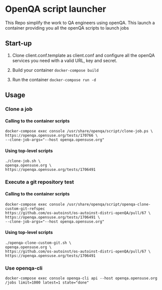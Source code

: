 # OpenQA script launcher

This Repo simplify the work to QA engineers using openQA. 
This launch a container providing you all the openQA scripts
to launch jobs

## Start-up

1. Clone client.conf.template as client.conf and configure all the openQA services you need with a valid URL, key and secret.

2. Build your container ```docker-compose build```

3. Run the container ```docker-compose run -d```

## Usage

### Clone a job

#### Calling to the container scripts

```
docker-compose exec console /usr/share/openqa/script/clone-job.ps \
https://openqa.opensuse.org/tests/170766 \
--clone-job-args="--host openqa.opensuse.org"
```

#### Using top-level scripts

```
./clone-job.sh \
openqa.opensuse.org \
https://openqa.opensuse.org/tests/1706491
```

### Execute a git repository test

#### Calling to the container scripts

```
docker-compose exec console /usr/share/openqa/script/openqa-clone-custom-git-refspec 
https://github.com/os-autoinst/os-autoinst-distri-openQA/pull/67 \
https://openqa.opensuse.org/tests/1706491 \
--clone-job-args="--host openqa.opensuse.org"
```

#### Using top-level scripts

```
./openqa-clone-custom-git.sh \
openqa.opensuse.org \
https://github.com/os-autoinst/os-autoinst-distri-openQA/pull/67 \
https://openqa.opensuse.org/tests/1706491
```

### Use openqa-cli

```
docker-compose exec console openqa-cli api --host openqa.opensuse.org /jobs limit=1000 latest=1 state="done"
```